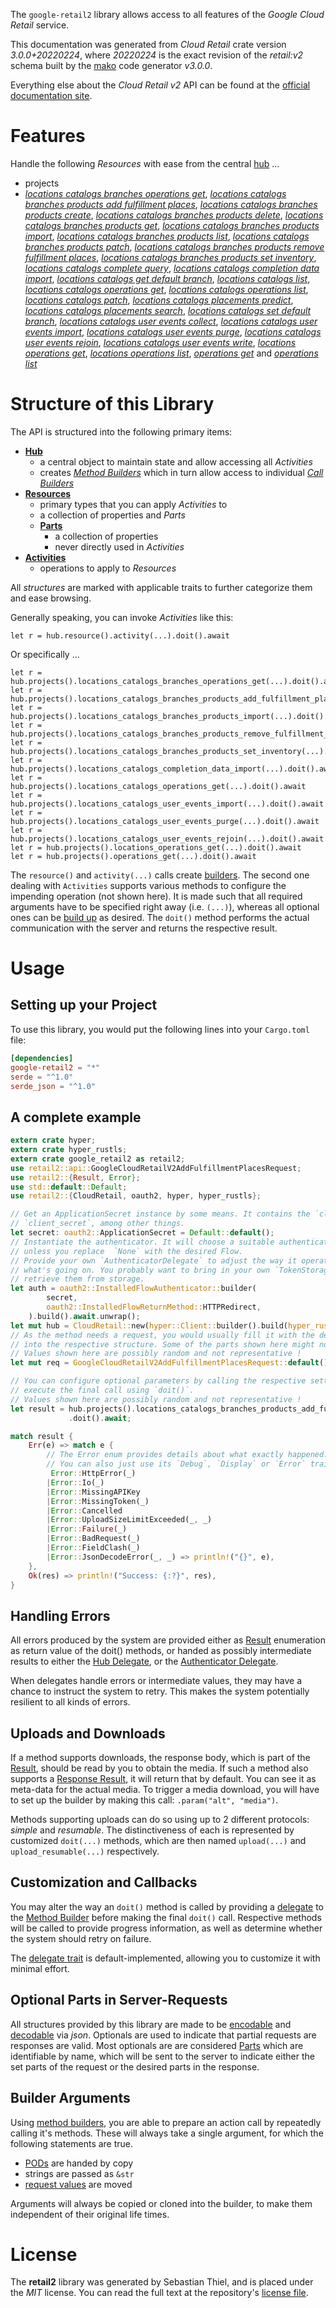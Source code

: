 <!---
DO NOT EDIT !
This file was generated automatically from 'src/mako/api/README.md.mako'
DO NOT EDIT !
-->
The `google-retail2` library allows access to all features of the *Google Cloud Retail* service.

This documentation was generated from *Cloud Retail* crate version *3.0.0+20220224*, where *20220224* is the exact revision of the *retail:v2* schema built by the [mako](http://www.makotemplates.org/) code generator *v3.0.0*.

Everything else about the *Cloud Retail* *v2* API can be found at the
[official documentation site](https://cloud.google.com/recommendations).
# Features

Handle the following *Resources* with ease from the central [hub](https://docs.rs/google-retail2/3.0.0+20220224/google_retail2/CloudRetail) ... 

* projects
 * [*locations catalogs branches operations get*](https://docs.rs/google-retail2/3.0.0+20220224/google_retail2/api::ProjectLocationCatalogBrancheOperationGetCall), [*locations catalogs branches products add fulfillment places*](https://docs.rs/google-retail2/3.0.0+20220224/google_retail2/api::ProjectLocationCatalogBrancheProductAddFulfillmentPlaceCall), [*locations catalogs branches products create*](https://docs.rs/google-retail2/3.0.0+20220224/google_retail2/api::ProjectLocationCatalogBrancheProductCreateCall), [*locations catalogs branches products delete*](https://docs.rs/google-retail2/3.0.0+20220224/google_retail2/api::ProjectLocationCatalogBrancheProductDeleteCall), [*locations catalogs branches products get*](https://docs.rs/google-retail2/3.0.0+20220224/google_retail2/api::ProjectLocationCatalogBrancheProductGetCall), [*locations catalogs branches products import*](https://docs.rs/google-retail2/3.0.0+20220224/google_retail2/api::ProjectLocationCatalogBrancheProductImportCall), [*locations catalogs branches products list*](https://docs.rs/google-retail2/3.0.0+20220224/google_retail2/api::ProjectLocationCatalogBrancheProductListCall), [*locations catalogs branches products patch*](https://docs.rs/google-retail2/3.0.0+20220224/google_retail2/api::ProjectLocationCatalogBrancheProductPatchCall), [*locations catalogs branches products remove fulfillment places*](https://docs.rs/google-retail2/3.0.0+20220224/google_retail2/api::ProjectLocationCatalogBrancheProductRemoveFulfillmentPlaceCall), [*locations catalogs branches products set inventory*](https://docs.rs/google-retail2/3.0.0+20220224/google_retail2/api::ProjectLocationCatalogBrancheProductSetInventoryCall), [*locations catalogs complete query*](https://docs.rs/google-retail2/3.0.0+20220224/google_retail2/api::ProjectLocationCatalogCompleteQueryCall), [*locations catalogs completion data import*](https://docs.rs/google-retail2/3.0.0+20220224/google_retail2/api::ProjectLocationCatalogCompletionDataImportCall), [*locations catalogs get default branch*](https://docs.rs/google-retail2/3.0.0+20220224/google_retail2/api::ProjectLocationCatalogGetDefaultBranchCall), [*locations catalogs list*](https://docs.rs/google-retail2/3.0.0+20220224/google_retail2/api::ProjectLocationCatalogListCall), [*locations catalogs operations get*](https://docs.rs/google-retail2/3.0.0+20220224/google_retail2/api::ProjectLocationCatalogOperationGetCall), [*locations catalogs operations list*](https://docs.rs/google-retail2/3.0.0+20220224/google_retail2/api::ProjectLocationCatalogOperationListCall), [*locations catalogs patch*](https://docs.rs/google-retail2/3.0.0+20220224/google_retail2/api::ProjectLocationCatalogPatchCall), [*locations catalogs placements predict*](https://docs.rs/google-retail2/3.0.0+20220224/google_retail2/api::ProjectLocationCatalogPlacementPredictCall), [*locations catalogs placements search*](https://docs.rs/google-retail2/3.0.0+20220224/google_retail2/api::ProjectLocationCatalogPlacementSearchCall), [*locations catalogs set default branch*](https://docs.rs/google-retail2/3.0.0+20220224/google_retail2/api::ProjectLocationCatalogSetDefaultBranchCall), [*locations catalogs user events collect*](https://docs.rs/google-retail2/3.0.0+20220224/google_retail2/api::ProjectLocationCatalogUserEventCollectCall), [*locations catalogs user events import*](https://docs.rs/google-retail2/3.0.0+20220224/google_retail2/api::ProjectLocationCatalogUserEventImportCall), [*locations catalogs user events purge*](https://docs.rs/google-retail2/3.0.0+20220224/google_retail2/api::ProjectLocationCatalogUserEventPurgeCall), [*locations catalogs user events rejoin*](https://docs.rs/google-retail2/3.0.0+20220224/google_retail2/api::ProjectLocationCatalogUserEventRejoinCall), [*locations catalogs user events write*](https://docs.rs/google-retail2/3.0.0+20220224/google_retail2/api::ProjectLocationCatalogUserEventWriteCall), [*locations operations get*](https://docs.rs/google-retail2/3.0.0+20220224/google_retail2/api::ProjectLocationOperationGetCall), [*locations operations list*](https://docs.rs/google-retail2/3.0.0+20220224/google_retail2/api::ProjectLocationOperationListCall), [*operations get*](https://docs.rs/google-retail2/3.0.0+20220224/google_retail2/api::ProjectOperationGetCall) and [*operations list*](https://docs.rs/google-retail2/3.0.0+20220224/google_retail2/api::ProjectOperationListCall)




# Structure of this Library

The API is structured into the following primary items:

* **[Hub](https://docs.rs/google-retail2/3.0.0+20220224/google_retail2/CloudRetail)**
    * a central object to maintain state and allow accessing all *Activities*
    * creates [*Method Builders*](https://docs.rs/google-retail2/3.0.0+20220224/google_retail2/client::MethodsBuilder) which in turn
      allow access to individual [*Call Builders*](https://docs.rs/google-retail2/3.0.0+20220224/google_retail2/client::CallBuilder)
* **[Resources](https://docs.rs/google-retail2/3.0.0+20220224/google_retail2/client::Resource)**
    * primary types that you can apply *Activities* to
    * a collection of properties and *Parts*
    * **[Parts](https://docs.rs/google-retail2/3.0.0+20220224/google_retail2/client::Part)**
        * a collection of properties
        * never directly used in *Activities*
* **[Activities](https://docs.rs/google-retail2/3.0.0+20220224/google_retail2/client::CallBuilder)**
    * operations to apply to *Resources*

All *structures* are marked with applicable traits to further categorize them and ease browsing.

Generally speaking, you can invoke *Activities* like this:

```Rust,ignore
let r = hub.resource().activity(...).doit().await
```

Or specifically ...

```ignore
let r = hub.projects().locations_catalogs_branches_operations_get(...).doit().await
let r = hub.projects().locations_catalogs_branches_products_add_fulfillment_places(...).doit().await
let r = hub.projects().locations_catalogs_branches_products_import(...).doit().await
let r = hub.projects().locations_catalogs_branches_products_remove_fulfillment_places(...).doit().await
let r = hub.projects().locations_catalogs_branches_products_set_inventory(...).doit().await
let r = hub.projects().locations_catalogs_completion_data_import(...).doit().await
let r = hub.projects().locations_catalogs_operations_get(...).doit().await
let r = hub.projects().locations_catalogs_user_events_import(...).doit().await
let r = hub.projects().locations_catalogs_user_events_purge(...).doit().await
let r = hub.projects().locations_catalogs_user_events_rejoin(...).doit().await
let r = hub.projects().locations_operations_get(...).doit().await
let r = hub.projects().operations_get(...).doit().await
```

The `resource()` and `activity(...)` calls create [builders][builder-pattern]. The second one dealing with `Activities` 
supports various methods to configure the impending operation (not shown here). It is made such that all required arguments have to be 
specified right away (i.e. `(...)`), whereas all optional ones can be [build up][builder-pattern] as desired.
The `doit()` method performs the actual communication with the server and returns the respective result.

# Usage

## Setting up your Project

To use this library, you would put the following lines into your `Cargo.toml` file:

```toml
[dependencies]
google-retail2 = "*"
serde = "^1.0"
serde_json = "^1.0"
```

## A complete example

```Rust
extern crate hyper;
extern crate hyper_rustls;
extern crate google_retail2 as retail2;
use retail2::api::GoogleCloudRetailV2AddFulfillmentPlacesRequest;
use retail2::{Result, Error};
use std::default::Default;
use retail2::{CloudRetail, oauth2, hyper, hyper_rustls};

// Get an ApplicationSecret instance by some means. It contains the `client_id` and 
// `client_secret`, among other things.
let secret: oauth2::ApplicationSecret = Default::default();
// Instantiate the authenticator. It will choose a suitable authentication flow for you, 
// unless you replace  `None` with the desired Flow.
// Provide your own `AuthenticatorDelegate` to adjust the way it operates and get feedback about 
// what's going on. You probably want to bring in your own `TokenStorage` to persist tokens and
// retrieve them from storage.
let auth = oauth2::InstalledFlowAuthenticator::builder(
        secret,
        oauth2::InstalledFlowReturnMethod::HTTPRedirect,
    ).build().await.unwrap();
let mut hub = CloudRetail::new(hyper::Client::builder().build(hyper_rustls::HttpsConnector::with_native_roots()), auth);
// As the method needs a request, you would usually fill it with the desired information
// into the respective structure. Some of the parts shown here might not be applicable !
// Values shown here are possibly random and not representative !
let mut req = GoogleCloudRetailV2AddFulfillmentPlacesRequest::default();

// You can configure optional parameters by calling the respective setters at will, and
// execute the final call using `doit()`.
// Values shown here are possibly random and not representative !
let result = hub.projects().locations_catalogs_branches_products_add_fulfillment_places(req, "product")
             .doit().await;

match result {
    Err(e) => match e {
        // The Error enum provides details about what exactly happened.
        // You can also just use its `Debug`, `Display` or `Error` traits
         Error::HttpError(_)
        |Error::Io(_)
        |Error::MissingAPIKey
        |Error::MissingToken(_)
        |Error::Cancelled
        |Error::UploadSizeLimitExceeded(_, _)
        |Error::Failure(_)
        |Error::BadRequest(_)
        |Error::FieldClash(_)
        |Error::JsonDecodeError(_, _) => println!("{}", e),
    },
    Ok(res) => println!("Success: {:?}", res),
}

```
## Handling Errors

All errors produced by the system are provided either as [Result](https://docs.rs/google-retail2/3.0.0+20220224/google_retail2/client::Result) enumeration as return value of
the doit() methods, or handed as possibly intermediate results to either the 
[Hub Delegate](https://docs.rs/google-retail2/3.0.0+20220224/google_retail2/client::Delegate), or the [Authenticator Delegate](https://docs.rs/yup-oauth2/*/yup_oauth2/trait.AuthenticatorDelegate.html).

When delegates handle errors or intermediate values, they may have a chance to instruct the system to retry. This 
makes the system potentially resilient to all kinds of errors.

## Uploads and Downloads
If a method supports downloads, the response body, which is part of the [Result](https://docs.rs/google-retail2/3.0.0+20220224/google_retail2/client::Result), should be
read by you to obtain the media.
If such a method also supports a [Response Result](https://docs.rs/google-retail2/3.0.0+20220224/google_retail2/client::ResponseResult), it will return that by default.
You can see it as meta-data for the actual media. To trigger a media download, you will have to set up the builder by making
this call: `.param("alt", "media")`.

Methods supporting uploads can do so using up to 2 different protocols: 
*simple* and *resumable*. The distinctiveness of each is represented by customized 
`doit(...)` methods, which are then named `upload(...)` and `upload_resumable(...)` respectively.

## Customization and Callbacks

You may alter the way an `doit()` method is called by providing a [delegate](https://docs.rs/google-retail2/3.0.0+20220224/google_retail2/client::Delegate) to the 
[Method Builder](https://docs.rs/google-retail2/3.0.0+20220224/google_retail2/client::CallBuilder) before making the final `doit()` call. 
Respective methods will be called to provide progress information, as well as determine whether the system should 
retry on failure.

The [delegate trait](https://docs.rs/google-retail2/3.0.0+20220224/google_retail2/client::Delegate) is default-implemented, allowing you to customize it with minimal effort.

## Optional Parts in Server-Requests

All structures provided by this library are made to be [encodable](https://docs.rs/google-retail2/3.0.0+20220224/google_retail2/client::RequestValue) and 
[decodable](https://docs.rs/google-retail2/3.0.0+20220224/google_retail2/client::ResponseResult) via *json*. Optionals are used to indicate that partial requests are responses 
are valid.
Most optionals are are considered [Parts](https://docs.rs/google-retail2/3.0.0+20220224/google_retail2/client::Part) which are identifiable by name, which will be sent to 
the server to indicate either the set parts of the request or the desired parts in the response.

## Builder Arguments

Using [method builders](https://docs.rs/google-retail2/3.0.0+20220224/google_retail2/client::CallBuilder), you are able to prepare an action call by repeatedly calling it's methods.
These will always take a single argument, for which the following statements are true.

* [PODs][wiki-pod] are handed by copy
* strings are passed as `&str`
* [request values](https://docs.rs/google-retail2/3.0.0+20220224/google_retail2/client::RequestValue) are moved

Arguments will always be copied or cloned into the builder, to make them independent of their original life times.

[wiki-pod]: http://en.wikipedia.org/wiki/Plain_old_data_structure
[builder-pattern]: http://en.wikipedia.org/wiki/Builder_pattern
[google-go-api]: https://github.com/google/google-api-go-client

# License
The **retail2** library was generated by Sebastian Thiel, and is placed 
under the *MIT* license.
You can read the full text at the repository's [license file][repo-license].

[repo-license]: https://github.com/Byron/google-apis-rsblob/main/LICENSE.md
